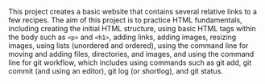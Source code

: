 This project creates a basic website that contains several relative links to a few recipes. The aim of this project is to practice HTML fundamentals, including creating the initial HTML structure, using basic HTML tags within the body such as ```<p>``` and ```<h1>```, adding links, adding images, resizing images, using lists (unordered and ordered), using the command line for moving and adding files, directories, and images, and using the command line for git workflow, which includes using commands such as git add, git commit (and using an editor), git log (or shortlog), and git status.
